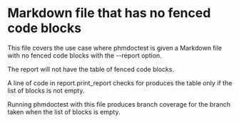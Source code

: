 # Markdown file that has no fenced code blocks

This file covers the use case where phmdoctest is given
a Markdown file with no fenced code blocks with
the --report option.

The report will not have the table of fenced code blocks.

A line of code in report.print_report checks for
produces the table only if the list of blocks is
not empty.

Running phmdoctest with this file produces branch
coverage for the branch taken when the list of
blocks is empty.
